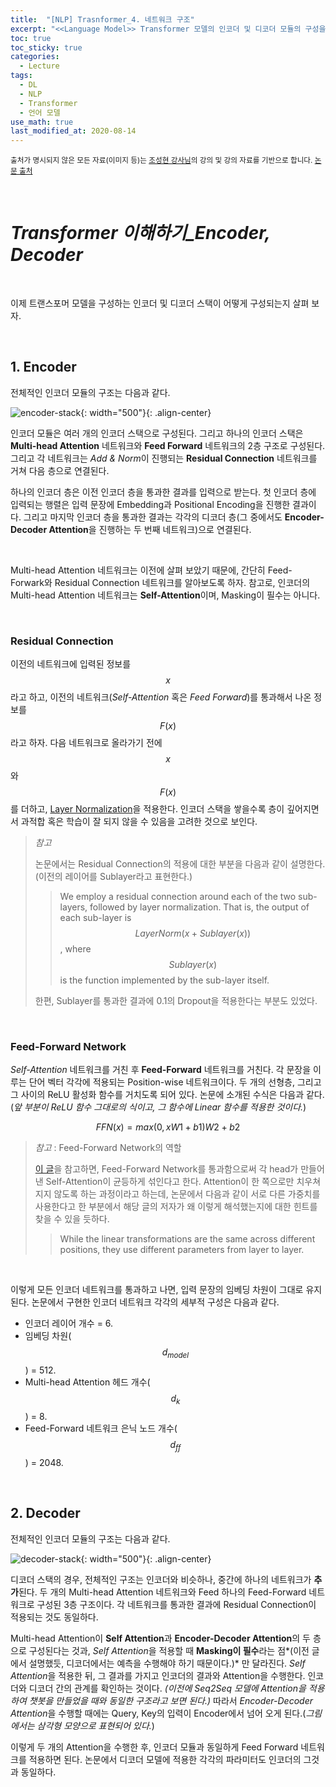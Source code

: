 ```yaml
---
title:  "[NLP] Trasnformer_4. 네트워크 구조"
excerpt: "<<Language Model>> Transformer 모델의 인코더 및 디코더 모듈의 구성을 알아 보자."
toc: true
toc_sticky: true
categories:
  - Lecture
tags:
  - DL
  - NLP
  - Transformer
  - 언어 모델
use_math: true
last_modified_at: 2020-08-14
---
```




<sup>출처가 명시되지 않은 모든 자료(이미지 등)는 [조성현 강사님](https://blog.naver.com/chunjein)의 강의 및 강의 자료를 기반으로 합니다. [논문 출처](https://arxiv.org/abs/1706.03762) </sup> 

<br>

# *Transformer 이해하기_Encoder, Decoder*

<br>

 이제 트랜스포머 모델을 구성하는 인코더 및 디코더 스택이 어떻게 구성되는지 살펴 보자.

<br>

## 1. Encoder

 전체적인 인코더 모듈의 구조는 다음과 같다.

![encoder-stack]({{site.url}}/assets/images/transformer-encoder.png){: width="500"}{: .align-center}

 인코더 모듈은 여러 개의 인코더 스택으로 구성된다. 그리고 하나의 인코더 스택은 **Multi-head Attention** 네트워크와 **Feed Forward** 네트워크의 2층 구조로 구성된다. 그리고 각 네트워크는 *Add & Norm*이 진행되는 **Residual Connection** 네트워크를 거쳐 다음 층으로 연결된다.

 하나의 인코더 층은 이전 인코더 층을 통과한 결과를 입력으로 받는다. 첫 인코더 층에 입력되는 행렬은 입력 문장에 Embedding과 Positional Encoding을 진행한 결과이다. 그리고 마지막 인코더 층을 통과한 결과는 각각의 디코더 층(그 중에서도 **Encoder-Decoder Attention**을 진행하는 두 번째 네트워크)으로 연결된다.

<br>

 Multi-head Attention 네트워크는 이전에 살펴 보았기 때문에, 간단히 Feed-Forwark와 Residual Connection 네트워크를 알아보도록 하자. 참고로, 인코더의 Multi-head Attention 네트워크는 **Self-Attention**이며, Masking이 필수는 아니다. 

<br>

### Residual Connection

 이전의 네트워크에 입력된 정보를 $$x$$라고 하고, 이전의 네트워크(*Self-Attention* 혹은 *Feed Forward*)를 통과해서 나온 정보를 $$F(x)$$라고 하자. 다음 네트워크로 올라가기 전에 $$x$$와 $$F(x)$$를 더하고, [Layer Normalization](https://arxiv.org/abs/1607.06450)을 적용한다. 인코더 스택을 쌓을수록 층이 깊어지면서 과적합 혹은 학습이 잘 되지 않을 수 있음을 고려한 것으로 보인다.

> *참고*
>
>  논문에서는 Residual Connection의 적용에 대한 부분을 다음과 같이 설명한다. (이전의 레이어를 Sublayer라고 표현한다.)
>
> >  We employ a residual connection around each of the two sub-layers, followed by layer normalization. That is, the output of each sub-layer is $$LayerNorm(x + Sublayer(x))$$, where $$Sublayer(x)$$ is the function implemented by the sub-layer itself. 
>
>  한편, Sublayer를 통과한 결과에 0.1의 Dropout을 적용한다는 부분도 있었다. 

<br>

### Feed-Forward Network

 *Self-Attention* 네트워크를 거친 후 **Feed-Forward** 네트워크를 거친다. 각 문장을 이루는 단어 벡터 각각에 적용되는 Position-wise 네트워크이다. 두 개의 선형층, 그리고 그 사이의 ReLU 활성화 함수를 거치도록 되어 있다. 논문에 소개된 수식은 다음과 같다. (*앞 부분이 ReLU 함수 그대로의 식이고, 그 함수에 Linear 함수를 적용한 것이다.*)


$$
FFN(x) = max(0, xW1 + b1)W2 + b2
$$


> *참고* : Feed-Forward Network의 역할
>
>  [이 글]([https://medium.com/platfarm/%EC%96%B4%ED%85%90%EC%85%98-%EB%A9%94%EC%BB%A4%EB%8B%88%EC%A6%98%EA%B3%BC-transfomer-self-attention-842498fd3225](https://medium.com/platfarm/어텐션-메커니즘과-transfomer-self-attention-842498fd3225))을 참고하면, Feed-Forward Network를 통과함으로써 각 head가 만들어 낸 Self-Attention이 균등하게 섞인다고 한다. Attention이 한 쪽으로만 치우쳐지지 않도록 하는 과정이라고 하는데, 논문에서 다음과 같이 서로 다른 가중치를 사용한다고 한 부분에서 해당 글의 저자가 왜 이렇게 해석했는지에 대한 힌트를 찾을 수 있을 듯하다.
>
> >  While the linear transformations are the same across different positions, they use different parameters from layer to layer.



<br>

 이렇게 모든 인코더 네트워크를 통과하고 나면, 입력 문장의 임베딩 차원이 그대로 유지된다. 논문에서 구현한 인코더 네트워크 각각의 세부적 구성은 다음과 같다. 

* 인코더 레이어 개수 = 6.
* 임베딩 차원($$d_{model}$$) = 512.
* Multi-head Attention 헤드 개수($$d_{k}$$) = 8. 
* Feed-Forward 네트워크 은닉 노드 개수($$d_{ff}$$) = 2048.

<br>

## 2. Decoder

 전체적인 인코더 모듈의 구조는 다음과 같다.

![decoder-stack]({{site.url}}/assets/images/transformer-decoder.png){: width="500"}{: .align-center}

 디코더 스택의 경우, 전체적인 구조는 인코더와 비슷하나, 중간에 하나의 네트워크가 **추가**된다. 두 개의 Multi-head Attention 네트워크와 Feed 하나의 Feed-Forward 네트워크로 구성된 3층 구조이다. 각 네트워크를 통과한 결과에 Residual Connection이 적용되는 것도 동일하다.

 Multi-head Attention이 **Self Attention**과 **Encoder-Decoder Attention**의 두 층으로 구성된다는 것과, *Self Attention*을 적용할 때 **Masking이 필수**라는 점*(이전 글에서 설명했듯, 디코더에서는 예측을 수행해야 하기 때문이다.)* 만 달라진다. *Self Attention*을 적용한 뒤, 그 결과를 가지고 인코더의 결과와 Attention을 수행한다. 인코더와 디코더 간의 관계를 확인하는 것이다. *(이전에 Seq2Seq 모델에 Attention을 적용하여 챗봇을 만들었을 때와 동일한 구조라고 보면 된다.)* 따라서 *Encoder-Decoder Attention*을 수행할 때에는 Query, Key의 입력이 Encoder에서 넘어 오게 된다.(*그림에서는 삼각형 모양으로 표현되어 있다.*)

 이렇게 두 개의 Attention을 수행한 후, 인코더 모듈과 동일하게 Feed Forward 네트워크를 적용하면 된다. 논문에서 디코더 모델에 적용한 각각의 파라미터도 인코더의 그것과 동일하다.

